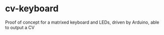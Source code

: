 # cv-keyboard
Proof of concept for a matrixed keyboard and LEDs, driven by Arduino, able to output a CV
